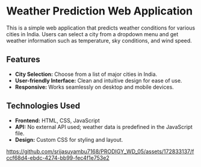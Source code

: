 # Weather Prediction Web Application

This is a simple web application that predicts weather conditions for various cities in India. Users can select a city from a dropdown menu and get weather information such as temperature, sky conditions, and wind speed.


## Features

- **City Selection:** Choose from a list of major cities in India.
- **User-friendly Interface:** Clean and intuitive design for ease of use.
- **Responsive:** Works seamlessly on desktop and mobile devices.

## Technologies Used

- **Frontend:** HTML, CSS, JavaScript
- **API:** No external API used; weather data is predefined in the JavaScript file.
- **Design:** Custom CSS for styling and layout.


https://github.com/srijasuyambu7168/PRODIGY_WD_05/assets/172833137/fccf68d4-ebdc-4274-bb99-fec4f1e753e2


